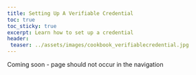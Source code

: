 ```yaml
---
title: Setting Up A Verifiable Credential
toc: true
toc_sticky: true
excerpt: Learn how to set up a credential
header:
 teaser: ../assets/images/cookbook_verifiablecredential.jpg
---
```


Coming soon - page should not occur in the navigation
